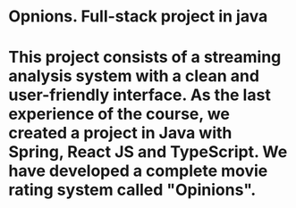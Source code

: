 # Opnions. Full-stack project in java

# This project consists of a streaming analysis system with a clean and user-friendly interface. As the last experience of the course, we created a project in Java with Spring, React JS and TypeScript. We have developed a complete movie rating system called "Opinions".
